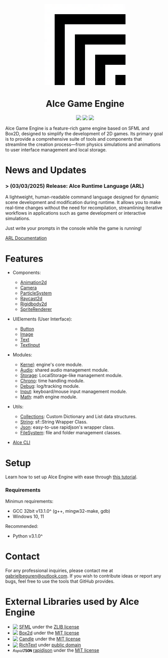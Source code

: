 <p align="center">
<img src="./Build/Assets/logo.png">
</p>

<h1 align="center">Alce Game Engine</h1>

<p align="center">
<img src="https://img.shields.io/badge/C++-20-00599C?style=flat-square&logo=c%2B%2B">
<img src="https://img.shields.io/badge/SFML-v2.6.1-8CC445?logo=SFML&style=flat-square">
<a href="LICENSE"><img src="https://img.shields.io/badge/license-MIT-informational?style=flat-square"/></a>
</p>

Alce Game Engine is a feature-rich game engine based on SFML and Box2D, designed to simplify the development of 2D games. Its primary goal is to provide a comprehensive suite of tools and components that streamline the creation process—from physics simulations and animations to user interface management and local storage.

# News and Updates

### > (03/03/2025) Release: Alce Runtime Language (ARL)

A lightweight, human-readable command language designed for dynamic scene development and modification during runtime. It allows you to make real-time changes without the need for recompilation, streamlining iterative workflows in applications such as game development or interactive simulations.
 
Just write your prompts in the console while the game is running!

[ARL Documentation](Documentation/ARL/ARL.md)


# Features

* Components:
    * [Animation2d](Source/Alce/Engine/Components/Animation2d/)
    * [Camera](Source/Alce/Engine/Components/Camera/)
    * [ParticleSystem](Source/Alce/Engine/Components/ParticleSystem/)
    * [Raycast2d](Source/Alce/Engine/Components/Raycast2d/)
    * [Rigidbody2d](Source/Alce/Engine/Components/Rigidbody2d/)
    * [SpriteRenderer](Source/Alce/Engine/Components/SpriteRenderer/)

* UIElements (User Interface):
    * [Button](Source/Alce/Engine/UI/Button/)
    * [Image](Source/Alce/Engine/UI/Image/)
    * [Text](Source/Alce/Engine/UI/Text/)
    * [TextInput](Source/Alce/Engine/UI/TextInput/)

* Modules:
    * [Kernel](Source/Alce/Engine/Modules/Core/): engine's core module.
    * [Audio](Source/Alce/Engine/Modules/Audio/): shared audio management module.
    * [Storage](Source/Alce/Engine/Modules/Storage): LocalStorage-like management module.
    * [Chrono](Source/Alce/Engine/Modules/Chrono/): time handling module.
    * [Debug](Source/Alce/Engine/Modules/Debug/): log/tracking module.
    * [Input](Source/Alce/Engine/Modules/Input/): keyboard/mouse input management module.
    * [Math](Source/Alce/Engine/Modules/Math/): math engine module.
* Utils:
    * [Collections](Source/Alce/Engine/Core/Collections/): Custom Dictionary and List data structures.
    * [String](Source/Alce/Engine/Core/String/): sf::String Wrapper Class.
    * [Json](Source/Alce/Engine/Core/Json/): easy-to-use rapidjson's wrapper class.
    * [FileSystem](Source/Alce/Engine/Core/FileSystem/): file and folder management classes.
* [Alce CLI](Documentation/CLI/cli.md)

# Setup

Learn how to set up Alce Engine with ease through [this tutorial](./Documentation/Tutorials/setup.md).

### Requirements

Minimun requirements:
* GCC 32bit v13.1.0^ (g++, mingw32-make, gdb)
* Windows 10, 11

Recommended:
* Python v3.1.0^

# Contact

For any professional inquiries, please contact me at gabrielbeguren@outlook.com. If you wish to contribute ideas or report any bugs, feel free to use the tools that GitHub provides.

# External Libraries used by Alce Engine

* <img src="https://www.sfml-dev.org/images/favicon.ico" style="width: 18px; position: relative; top: 2px"> [SFML](https://github.com/SFML/SFML) under the [ZLIB license](https://github.com/SFML/SFML?tab=Zlib-1-ov-file#readme)
* <img src="https://box2d.org/images/logo.svg" style="width: 23px; position: relative; top: 1px"> [Box2d](https://github.com/erincatto/box2d) under the [MIT license](https://github.com/erincatto/box2d?tab=MIT-1-ov-file#readme)
* <img src="https://raw.githubusercontent.com/MiguelMJ/Candle/master/doc/logo.svg" style="width: 19px; position: relative; top: 2px"> [Candle](https://github.com/MiguelMJ/Candle) under the [MIT license](https://github.com/MiguelMJ/Candle?tab=MIT-1-ov-file#readme)
* <img src="https://github.com/fluidicon.png" style="width: 20px; position: relative; top: 3px"> [RichText](https://github.com/skyrpex/RichText) under [public domain](https://github.com/skyrpex/RichText?tab=License-1-ov-file#readme)
* <img src="https://raw.githubusercontent.com/Tencent/rapidjson/master/doc/logo/rapidjson.png" style="width: 60px; position: relative; top: 3px"> [rapidjson](https://github.com/Tencent/rapidjson) under the [MIT license](https://github.com/Tencent/rapidjson?tab=License-1-ov-file#readme)
